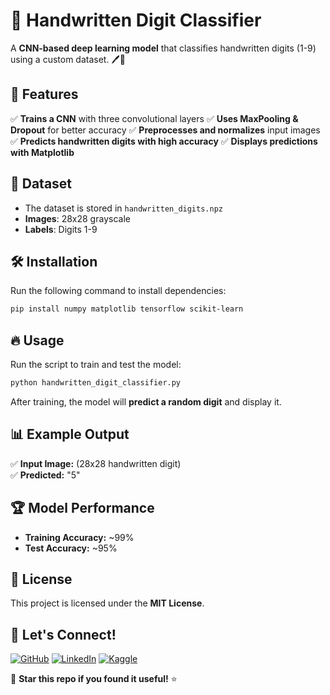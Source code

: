 # 🔢 Handwritten Digit Classifier

A **CNN-based deep learning model** that classifies handwritten digits (1-9) using a custom dataset. 🖊️🧠

## 🚀 Features
✅ **Trains a CNN** with three convolutional layers
✅ **Uses MaxPooling & Dropout** for better accuracy
✅ **Preprocesses and normalizes** input images
✅ **Predicts handwritten digits with high accuracy**
✅ **Displays predictions with Matplotlib**

## 📂 Dataset
- The dataset is stored in `handwritten_digits.npz`
- **Images**: 28x28 grayscale
- **Labels**: Digits 1-9

## 🛠 Installation
Run the following command to install dependencies:
```bash
pip install numpy matplotlib tensorflow scikit-learn
```

## 🔥 Usage
Run the script to train and test the model:
```bash
python handwritten_digit_classifier.py
```
After training, the model will **predict a random digit** and display it.

## 📊 Example Output
✅ **Input Image:** (28x28 handwritten digit)  
✅ **Predicted:** "5"

## 🏆 Model Performance
- **Training Accuracy:** ~99%
- **Test Accuracy:** ~95%

## 📜 License
This project is licensed under the **MIT License**.

## 🤝 Let's Connect!
[![GitHub](https://img.shields.io/badge/GitHub-ZohaibMuaz-black?logo=github)](https://github.com/ZohaibMuaz)
[![LinkedIn](https://img.shields.io/badge/LinkedIn-Profile-blue?logo=linkedin)](https://www.linkedin.com/in/zain-rajpoot-51b866316/)
[![Kaggle](https://img.shields.io/badge/Kaggle-Profile-blue?logo=kaggle)](https://www.kaggle.com/zohaibmuaz)

🚀 **Star this repo if you found it useful!** ⭐
